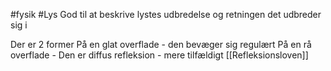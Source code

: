 #fysik #Lys 
God til at beskrive lystes udbredelse og retningen det udbreder sig i

Der er 2 former
	På en glat overflade - den bevæger sig regulært 
	På en rå overflade - Den er diffus refleksion - mere tilfældigt 
[[Refleksionsloven]]